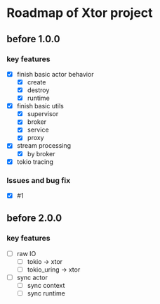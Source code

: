 # Roadmap of Xtor project

## before 1.0.0
### key features
- [x] finish basic actor behavior
  - [x] create
  - [x] destroy
  - [x] runtime
- [x] finish basic utils
  - [x] supervisor
  - [x] broker
  - [x] service
  - [x] proxy
- [x] stream processing
  - [x] by broker
- [x] tokio tracing

### Issues and bug fix
- [x] #1

## before 2.0.0
### key features
- [ ] raw IO
  - [ ] tokio -> xtor
  - [ ] tokio_uring -> xtor
- [ ] sync actor
  - [ ] sync context
  - [ ] sync runtime
